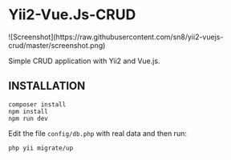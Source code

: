 <h1>Yii2-Vue.Js-CRUD</h1>
![Screenshot](https://raw.githubusercontent.com/sn8/yii2-vuejs-crud/master/screenshot.png)

Simple CRUD application with Yii2 and Vue.js.

INSTALLATION
-------------
~~~
composer install
npm install
npm run dev
~~~

Edit the file `config/db.php` with real data and then run:
~~~
php yii migrate/up
~~~
